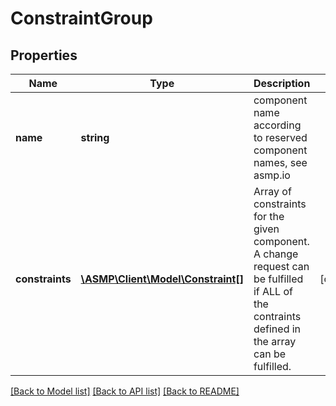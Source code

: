 # ConstraintGroup

## Properties
Name | Type | Description | Notes
------------ | ------------- | ------------- | -------------
**name** | **string** | component name according to reserved component names, see asmp.io | 
**constraints** | [**\ASMP\Client\Model\Constraint[]**](Constraint.md) | Array of constraints for the given component. A change request can be fulfilled if ALL of the contraints defined in the array can be fulfilled. | [optional] 

[[Back to Model list]](../README.md#documentation-for-models) [[Back to API list]](../README.md#documentation-for-api-endpoints) [[Back to README]](../README.md)

